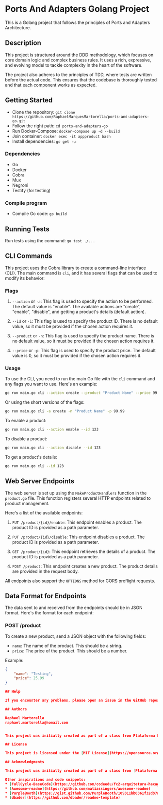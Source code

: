 # Ports And Adapters Golang Project

This is a Golang project that follows the principles of Ports and Adapters Architecture.

## Description

This project is structured around the DDD methodology, which focuses on core domain logic and complex business rules. It uses a rich, expressive, and evolving model to tackle complexity in the heart of the software.

The project also adheres to the principles of TDD, where tests are written before the actual code. This ensures that the codebase is thoroughly tested and that each component works as expected.

## Getting Started

* Clone the repository: `git clone https://github.com/RaphaelMarquesMartorella/ports-and-adapters-go.git`
* Follow the right path: `cd ports-and-adapters-go` 
* Run Docker-Compose: `docker-compose up -d --build`
* Join container: `docker exec -it appproduct bash`
* Install dependencies: `go get -u`

### Dependencies

* Go
* Docker
* Cobra
* Mux
* Negroni
* Testify (for testing)

### Compile program

* Compile Go code: `go build`

## Running Tests

Run tests using the command: `go test ./...`

## CLI Commands

This project uses the Cobra library to create a command-line interface (CLI). The main command is `cli`, and it has several flags that can be used to modify its behavior:

### Flags

1. `--action` or `-a`: This flag is used to specify the action to be performed. The default value is "enable". The available actions are "create", "enable", "disable", and getting a product's details (default action).

2. `--id` or `-i`: This flag is used to specify the product ID. There is no default value, so it must be provided if the chosen action requires it.

3. `--product` or `-n`: This flag is used to specify the product name. There is no default value, so it must be provided if the chosen action requires it.

4. `--price` or `-p`: This flag is used to specify the product price. The default value is 0, so it must be provided if the chosen action requires it.

### Usage

To use the CLI, you need to run the main Go file with the `cli` command and any flags you want to use. Here's an example:

```bash
go run main.go cli --action create --product "Product Name" --price 99.99
```

Or using the short versions of the flags:

```bash
go run main.go cli -a create -n "Product Name" -p 99.99
```

To enable a product:

```bash
go run main.go cli --action enable --id 123
```

To disable a product:

```bash
go run main.go cli --action disable --id 123
```

To get a product's details:

```bash
go run main.go cli --id 123
```

## Web Server Endpoints

The web server is set up using the `MakeProductHandlers` function in the `product.go` file. This function registers several HTTP endpoints related to product management.

Here's a list of the available endpoints:

1. `PUT /product/{id}/enable`: This endpoint enables a product. The product ID is provided as a path parameter.

2. `PUT /product/{id}/disable`: This endpoint disables a product. The product ID is provided as a path parameter.

3. `GET /product/{id}`: This endpoint retrieves the details of a product. The product ID is provided as a path parameter.

4. `POST /product`: This endpoint creates a new product. The product details are provided in the request body.

All endpoints also support the `OPTIONS` method for CORS preflight requests.

## Data Format for Endpoints

The data sent to and received from the endpoints should be in JSON format. Here's the format for each endpoint:

### POST /product

To create a new product, send a JSON object with the following fields:

- `name`: The name of the product. This should be a string.
- `price`: The price of the product. This should be a number.

Example:

```json
{
    "name": "Testing",
    "price": 25.99
}

## Help

If you encounter any problems, please open an issue in the GitHub repository.

## Authors

Raphael Martorella 
raphael.martorella@homail.com


This project was initially created as part of a class from Plataforma Full Cycle.

## License

This project is licensed under the [MIT License](https://opensource.org/licenses/MIT) - see the LICENSE.md file for details.

## Acknowledgments

This project was initially created as part of a class from [Plataforma Full Cycle](https://github.com/codeedu/fc2-arquitetura-hexagonal).

Other inspirations and code snippets:
* [FullCycle-BaseCode](https://github.com/codeedu/fc2-arquitetura-hexagonal)
* [Awesome-readme](https://github.com/matiassingers/awesome-readme)
* [PurpleBooth](https://gist.github.com/PurpleBooth/109311bb0361f32d87a2)
* [dbader](https://github.com/dbader/readme-template)